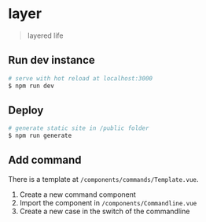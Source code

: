 # layer

> layered life

## Run dev instance

``` bash
# serve with hot reload at localhost:3000
$ npm run dev
```

## Deploy

``` bash
# generate static site in /public folder
$ npm run generate
```

## Add command

There is a template at `/components/commands/Template.vue`.

1. Create a new command component
1. Import the component in `/components/Commandline.vue`
1. Create a new case in the switch of the commandline